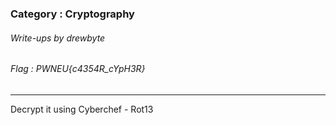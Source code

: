 ### Category : Cryptography
###### Write-ups by drewbyte
###### Flag : PWNEU{c4354R_cYpH3R}
---

Decrypt it using Cyberchef - Rot13


<br>
<img src="https://github.com/drew-byte/pwneu-writeups/blob/main/00x8%20saved%20images/Pasted%20image%2020240319210826.png" alt="">
 <br>